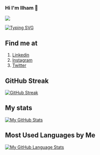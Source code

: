 ### Hi I'm Ilham 👋
![](https://komarev.com/ghpvc/?username=Ilham-sinatrio20&color=blue)

[![Typing SVG](https://readme-typing-svg.herokuapp.com?color=%2336BCF7&size=25&lines=Welcome+to+my+Github+Profile)](https://git.io/typing-svg)

## Find me at
1. <a href="https://www.linkedin.com/in/ilham-sinatrio-gumelar-504656193/">Linkedin</a>
2. <a href="https://www.instagram.com/ilh.am_s/">Instagram</a>
3. <a href="https://twitter.com/SIN_atR/">Twitter</a>

## GitHub Streak
[![GitHub Streak](https://github-readme-streak-stats.herokuapp.com/?user=Ilham-sinatrio20)](https://git.io/streak-stats)

## My stats
[![My GitHub Stats](https://github-readme-stats.vercel.app/api/?username=Ilham-sinatrio20&count_private=true&theme=tokyonight&showicons=true)]()
<br>

## Most Used Languages by Me
[![My GitHub Language Stats](https://github-readme-stats.vercel.app/api/top-langs/?username=Ilham-sinatrio20&langs_count=5&theme=tokyonight)]()




<!--
**Ilham-sinatrio20/Ilham-sinatrio20** is a ✨ _special_ ✨ repository because its `README.md` (this file) appears on your GitHub profile.

Here are some ideas to get you started:

- 🔭 I’m currently working on ...
- 🌱 I’m currently learning ...
- 👯 I’m looking to collaborate on ...
- 🤔 I’m looking for help with ...
- 💬 Ask me about ...
- 📫 How to reach me: ...
- 😄 Pronouns: ...
- ⚡ Fun fact: ...
-->
